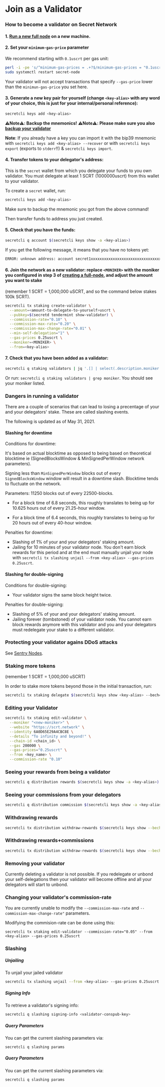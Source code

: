 # Join as a Validator

### How to become a validator on Secret Network

#### 1. [Run a new full node](run-full-node-mainnet.md) on a new machine.

#### 2. Set your `minimum-gas-price` parameter

We recommend starting with `0.1uscrt` per gas unit:

```bash
perl -i -pe 's/^minimum-gas-prices = .+?$/minimum-gas-prices = "0.1uscrt"/' ~/.secretd/config/app.toml
sudo systemctl restart secret-node
```

Your validator will not accept transactions that specify `--gas-price` lower than the `minimun-gas-price` you set here.

#### 3. Generate a new key pair for yourself (change `<key-alias>` with any word of your choice, this is just for your internal/personal reference):

```bash
secretcli keys add <key-alias>
```

**:warning:Note:warning:: Backup the mnemonics!**
**:warning:Note:warning:: Please make sure you also [backup your validator](backup/backup-a-validator.md)**

**Note**: If you already have a key you can import it with the bip39 mnemonic with `secretcli keys add <key-alias> --recover` or with `secretcli keys export` (exports to `stderr`!!) & `secretcli keys import`.

#### 4. Transfer tokens to your delegator's address:

This is the `secret` wallet from which you delegate your funds to you own validator. You must delegate at least 1 SCRT (1000000uscrt) from this wallet to your validator.

To create a `secret` wallet, run:

```bash
secretcli keys add <key-alias>
```

Make sure to backup the mnemonic you got from the above command!

Then transfer funds to address you just created.

#### 5. Check that you have the funds:

```bash
secretcli q account $(secretcli keys show -a <key-alias>)
```

If you get the following message, it means that you have no tokens yet:

```bash
ERROR: unknown address: account secret1xxxxxxxxxxxxxxxxxxxxxxxxxxxxxxxxxxxxxx does not exist
```

#### 6. Join the network as a new validator: replace `<MONIKER>` with the moniker you configured in step 3 of [creating a full-node](https://github.com/enigmampc/SecretNetwork/blob/develop/docs/node-guides/run-full-node-mainnet.md), and adjust the amount you want to stake

(remember 1 SCRT = 1,000,000 uSCRT, and so the command below stakes 100k SCRT).

```bash
secretcli tx staking create-validator \
  --amount=<amount-to-delegate-to-yourself>uscrt \
  --pubkey=$(secretd tendermint show-validator) \
  --commission-rate="0.10" \
  --commission-max-rate="0.20" \
  --commission-max-change-rate="0.01" \
  --min-self-delegation="1" \
  --gas-prices 0.25uscrt \
  --moniker=<MONIKER> \
  --from=<key-alias>
```

#### 7. Check that you have been added as a validator:

```bash
secretcli q staking validators | jq '.[] | select(.description.moniker == "<MONIKER>")'
```

Or run: `secretcli q staking validators | grep moniker`. You should see your moniker listed.

### Dangers in running a validator

There are a couple of scenarios that can lead to losing a precentage of your and your delegators' stake. These are called slashing events.

The following is updated as of May 31, 2021.

#### Slashing for downtime

Conditions for downtime:

It's based on actual blocktime as opposed to being based on theoretical blocktime ie (SignedBlocksWindow & MinSignedPerWindow network parameters).

Signing less than `MinSignedPerWindow` blocks out of every `SignedBlocksWindow` window will result in a downtime slash. Blocktime tends to fluctuate on the network.

Parameters: 11250 blocks out of every 22500-blocks. 

- For a block time of 6.8 seconds, this roughly translates to being up for 10.625 hours out of every 21.25-hour window.

- For a block time of 6.4 seconds, this roughly translates to being up for 20 hours out of every 40-hour window.

Penalties for downtime:

- Slashing of 1% of your and your delegators' staking amount.
- Jailing for 10 minutes of your validator node. You don't earn block rewards for this period and at the end must manually unjail your node with `secretcli tx slashing unjail --from <key-alias> --gas-prices 0.25uscrt`.

#### Slashing for double-signing

Conditions for double-signing:

- Your validator signs the same block height twice.

Penalties for double-signing:

- Slashing of 5% of your and your delegators' staking amount.
- Jailing forever (tombstoned) of your validator node. You cannot earn block rewards anymore with this validator and you and your delegators must redelegate your stake to a different validator.

### Protecting your validator agains DDoS attacks

See [Sentry Nodes](sentry-nodes.md).

### Staking more tokens

(remember 1 SCRT = 1,000,000 uSCRT)

In order to stake more tokens beyond those in the initial transaction, run:

```bash
secretcli tx staking delegate $(secretcli keys show <key-alias> --bech=val -a) <amount>uscrt --from <key-alias> --gas-prices 0.25uscrt
```

### Editing your Validator

```bash
secretcli tx staking edit-validator \
  --moniker "<new-moniker>" \
  --website "https://scrt.network" \
  --identity 6A0D65E29A4CBC8E \
  --details "To infinity and beyond!" \
  --chain-id <chain_id> \
  --gas 200000 \
  --gas-prices="0.25uscrt" \
  --from <key_name> \
  --commission-rate "0.10"
```

### Seeing your rewards from being a validator

```bash
secretcli q distribution rewards $(secretcli keys show -a <key-alias>)
```

### Seeing your commissions from your delegators

```bash
secretcli q distribution commission $(secretcli keys show -a <key-alias> --bech=val)
```

### Withdrawing rewards

```bash
secretcli tx distribution withdraw-rewards $(secretcli keys show --bech=val -a <key-alias>) --from <key-alias> --gas-prices 0.25uscrt
```

### Withdrawing rewards+commissions

```bash
secretcli tx distribution withdraw-rewards $(secretcli keys show --bech=val -a <key-alias>) --from <key-alias> --commission --gas-prices 0.25uscrt
```

### Removing your validator

Currently deleting a validator is not possible. If you redelegate or unbond your self-delegations then your validator will become offline and all your delegators will start to unbond.

### Changing your validator's commission-rate

You are currently unable to modify the `--commission-max-rate` and `--commission-max-change-rate"` parameters.

Modifying the commision-rate can be done using this:

```
secretcli tx staking edit-validator --commission-rate="0.05" --from <key-alias> --gas-prices 0.25uscrt
```

### Slashing

##### Unjailing

To unjail your jailed validator

```bash
secretcli tx slashing unjail --from <key-alias> --gas-prices 0.25uscrt
```

##### Signing Info

To retrieve a validator's signing info:

```bash
secretcli q slashing signing-info <validator-conspub-key>
```

##### Query Parameters

You can get the current slashing parameters via:

```bash
secretcli q slashing params
```

##### Query Parameters

You can get the current slashing parameters via:

```bash
secretcli q slashing params
```

